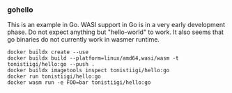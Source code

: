 ### gohello

This is an example in Go. WASI support in Go is in a very early development phase. Do not expect anything but "hello-world" to work. It also seems that go binaries do not currently work in wasmer runtime.

```
docker buildx create --use
docker buildx build --platform=linux/amd64,wasi/wasm -t tonistiigi/hello:go --push .
docker buildx imagetools inspect tonistiigi/hello:go
docker run tonistiigi/hello:go
docker wasm run -e FOO=bar tonistiigi/hello:go
```